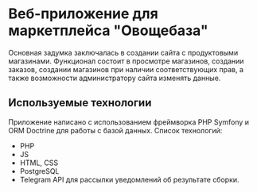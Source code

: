 # Веб-приложение для маркетплейса "Овощебаза"

Основная задумка заключалась в создании сайта с продуктовыми магазинами. 
Функционал состоит в просмотре магазинов, создании заказов, создании магазинов при наличии соответствующих прав, а также возможности администратору сайта изменять данные.

## Используемые технологии

Приложение написано с использованием фреймворка PHP Symfony и ORM Doctrine для работы с базой данных.
Список технологий:
- PHP
- JS
- HTML, CSS
- PostgreSQL
- Telegram API для рассылки уведомлений об результате сборки.
